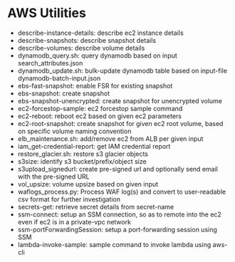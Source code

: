 # AWS Utilities
- describe-instance-details: describe ec2 instance details
- describe-snapshots: describe snapshot details
- describe-volumes: describe volume details
- dynamodb_query.sh: query dynamodb based on input search_attributes.json
- dynamodb_update.sh: bulk-update dynamodb table based on input-file dynamodb-batch-input.json
- ebs-fast-snapshot: enable FSR for existing snapshot
- ebs-snapshot: create snapshot
- ebs-snapshot-unencrypted: create snapshot for unencrypted volume
- ec2-forcestop-sample: ec2 forcestop sample command
- ec2-reboot: reboot ec2 based on given ec2 parameters
- ec2-root-snapshot: create snapshot for given ec2 root volume, based on specific volume naming convention
- elb_maintenance.sh: add/remove ec2 from ALB per given input
- iam_get-credential-report: get IAM credential report
- restore_glacier.sh: restore s3 glacier objects
- s3size: identify s3 bucket/prefix/object size
- s3upload_signedurl: create pre-signed url and optionally send email with the pre-signed URL
- vol_upsize: volume upsize based on given input
- waflogs_process.py: Process WAF log(s) and convert to user-readable csv format for further investigation
- secrets-get: retrieve secret details from secret-name
- ssm-connect: setup an SSM connection, so as to remote into the ec2 even if ec2 is in a private-vpc network
- ssm-portForwardingSession: setup a port-forwarding session using SSM
- lambda-invoke-sample: sample command to invoke lambda using aws-cli
